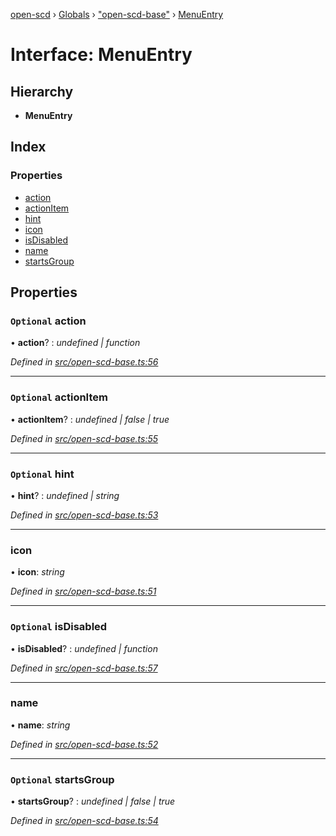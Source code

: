 [open-scd](../README.md) › [Globals](../globals.md) › ["open-scd-base"](../modules/_open_scd_base_.md) › [MenuEntry](_open_scd_base_.menuentry.md)

# Interface: MenuEntry

## Hierarchy

* **MenuEntry**

## Index

### Properties

* [action](_open_scd_base_.menuentry.md#optional-action)
* [actionItem](_open_scd_base_.menuentry.md#optional-actionitem)
* [hint](_open_scd_base_.menuentry.md#optional-hint)
* [icon](_open_scd_base_.menuentry.md#icon)
* [isDisabled](_open_scd_base_.menuentry.md#optional-isdisabled)
* [name](_open_scd_base_.menuentry.md#name)
* [startsGroup](_open_scd_base_.menuentry.md#optional-startsgroup)

## Properties

### `Optional` action

• **action**? : *undefined | function*

*Defined in [src/open-scd-base.ts:56](https://github.com/openscd/open-scd/blob/b4790ce/src/open-scd-base.ts#L56)*

___

### `Optional` actionItem

• **actionItem**? : *undefined | false | true*

*Defined in [src/open-scd-base.ts:55](https://github.com/openscd/open-scd/blob/b4790ce/src/open-scd-base.ts#L55)*

___

### `Optional` hint

• **hint**? : *undefined | string*

*Defined in [src/open-scd-base.ts:53](https://github.com/openscd/open-scd/blob/b4790ce/src/open-scd-base.ts#L53)*

___

###  icon

• **icon**: *string*

*Defined in [src/open-scd-base.ts:51](https://github.com/openscd/open-scd/blob/b4790ce/src/open-scd-base.ts#L51)*

___

### `Optional` isDisabled

• **isDisabled**? : *undefined | function*

*Defined in [src/open-scd-base.ts:57](https://github.com/openscd/open-scd/blob/b4790ce/src/open-scd-base.ts#L57)*

___

###  name

• **name**: *string*

*Defined in [src/open-scd-base.ts:52](https://github.com/openscd/open-scd/blob/b4790ce/src/open-scd-base.ts#L52)*

___

### `Optional` startsGroup

• **startsGroup**? : *undefined | false | true*

*Defined in [src/open-scd-base.ts:54](https://github.com/openscd/open-scd/blob/b4790ce/src/open-scd-base.ts#L54)*
